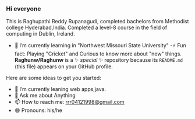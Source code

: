 ### Hi everyone

This is Raghupathi Reddy Rupanagudi, completed bachelors from Methodist college Hyderabad,India.
 Completed a level-8 course in the field of computing in Dublin, Ireland.
- 🌱 I’m currently learning in "Northwest Missouri State University"
-⚡ Fun fact: Playing "Cricket" and Curious to know more about "new" things.
**Raghunw/Raghunw** is a ✨ _special_ ✨ repository because its `README.md` (this file) appears on your GitHub profile.

Here are some ideas to get you started:

- 🔭 I’m currently leaning web apps,java.
- 💬 Ask me about Anything
- 📫 How to reach me: rrr04121998@gmail.com
- 😄 Pronouns: his/he

